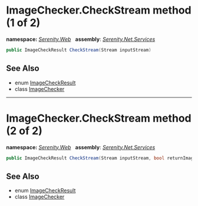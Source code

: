 # ImageChecker.CheckStream method (1 of 2)
**namespace:** *[Serenity.Web](../../README.md#serenity.web-namespace)*   **assembly**: *[Serenity.Net.Services](../../README.md)*

```csharp
public ImageCheckResult CheckStream(Stream inputStream)
```

## See Also

* enum [ImageCheckResult](../ImageCheckResult.md)
* class [ImageChecker](../ImageChecker.md)

---

# ImageChecker.CheckStream method (2 of 2)
**namespace:** *[Serenity.Web](../../README.md#serenity.web-namespace)*   **assembly**: *[Serenity.Net.Services](../../README.md)*

```csharp
public ImageCheckResult CheckStream(Stream inputStream, bool returnImage, out Image image)
```

## See Also

* enum [ImageCheckResult](../ImageCheckResult.md)
* class [ImageChecker](../ImageChecker.md)